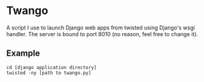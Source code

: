 Twango
======

A script I use to launch Django web apps from twisted using Django's wsgi
handler. The server is bound to port 8010 (no reason, feel free to change it).

Example
-------

    cd [django application directory]
    twisted -ny [path to twango.py]
